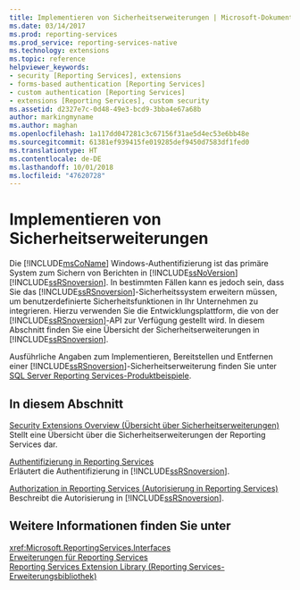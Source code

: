 ```yaml
---
title: Implementieren von Sicherheitserweiterungen | Microsoft-Dokumentation
ms.date: 03/14/2017
ms.prod: reporting-services
ms.prod_service: reporting-services-native
ms.technology: extensions
ms.topic: reference
helpviewer_keywords:
- security [Reporting Services], extensions
- forms-based authentication [Reporting Services]
- custom authentication [Reporting Services]
- extensions [Reporting Services], custom security
ms.assetid: d2327e7c-0d48-49e3-bcd9-3bba4e67a68b
author: markingmyname
ms.author: maghan
ms.openlocfilehash: 1a117dd047281c3c67156f31ae5d4ec53e6bb48e
ms.sourcegitcommit: 61381ef939415fe019285def9450d7583df1fed0
ms.translationtype: HT
ms.contentlocale: de-DE
ms.lasthandoff: 10/01/2018
ms.locfileid: "47620728"
---
```

# <a name="implementing-a-security-extension"></a>Implementieren von Sicherheitserweiterungen
  Die [!INCLUDE[msCoName](../../../includes/msconame-md.md)] Windows-Authentifizierung ist das primäre System zum Sichern von Berichten in [!INCLUDE[ssNoVersion](../../../includes/ssnoversion-md.md)] [!INCLUDE[ssRSnoversion](../../../includes/ssrsnoversion-md.md)]. In bestimmten Fällen kann es jedoch sein, dass Sie das [!INCLUDE[ssRSnoversion](../../../includes/ssrsnoversion-md.md)]-Sicherheitssystem erweitern müssen, um benutzerdefinierte Sicherheitsfunktionen in Ihr Unternehmen zu integrieren. Hierzu verwenden Sie die Entwicklungsplattform, die von der [!INCLUDE[ssRSnoversion](../../../includes/ssrsnoversion-md.md)]-API zur Verfügung gestellt wird. In diesem Abschnitt finden Sie eine Übersicht der Sicherheitserweiterungen in [!INCLUDE[ssRSnoversion](../../../includes/ssrsnoversion-md.md)].  
  
 Ausführliche Angaben zum Implementieren, Bereitstellen und Entfernen einer [!INCLUDE[ssRSnoversion](../../../includes/ssrsnoversion-md.md)]-Sicherheitserweiterung finden Sie unter [SQL Server Reporting Services-Produktbeispiele](http://go.microsoft.com/fwlink/?LinkId=177889).  
  
## <a name="in-this-section"></a>In diesem Abschnitt  
 [Security Extensions Overview (Übersicht über Sicherheitserweiterungen)](../../../reporting-services/extensions/security-extension/security-extensions-overview.md)  
 Stellt eine Übersicht über die Sicherheitserweiterungen der Reporting Services dar.  
  
 [Authentifizierung in Reporting Services](../../../reporting-services/extensions/security-extension/authentication-in-reporting-services.md)  
 Erläutert die Authentifizierung in [!INCLUDE[ssRSnoversion](../../../includes/ssrsnoversion-md.md)].  
  
 [Authorization in Reporting Services (Autorisierung in Reporting Services)](../../../reporting-services/extensions/security-extension/authorization-in-reporting-services.md)  
 Beschreibt die Autorisierung in [!INCLUDE[ssRSnoversion](../../../includes/ssrsnoversion-md.md)].  
  
## <a name="see-also"></a>Weitere Informationen finden Sie unter  
 <xref:Microsoft.ReportingServices.Interfaces>   
 [Erweiterungen für Reporting Services](../../../reporting-services/extensions/reporting-services-extensions.md)   
 [Reporting Services Extension Library (Reporting Services-Erweiterungsbibliothek)](../../../reporting-services/extensions/reporting-services-extension-library.md)  
  
  
